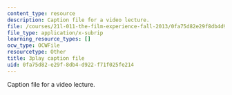 ```yaml
---
content_type: resource
description: Caption file for a video lecture.
file: /courses/21l-011-the-film-experience-fall-2013/0fa75d82e29f8db4d922f71f025fe214_eO3RNUAFtDE.srt
file_type: application/x-subrip
learning_resource_types: []
ocw_type: OCWFile
resourcetype: Other
title: 3play caption file
uid: 0fa75d82-e29f-8db4-d922-f71f025fe214
---
```

Caption file for a video lecture.

